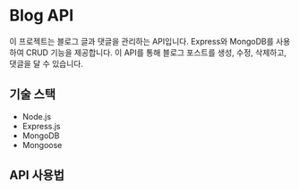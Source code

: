 # Blog API

이 프로젝트는 블로그 글과 댓글을 관리하는 API입니다. Express와 MongoDB를 사용하여 CRUD 기능을 제공합니다. 이 API를 통해 블로그 포스트를 생성, 수정, 삭제하고, 댓글을 달 수 있습니다.

## 기술 스택

- Node.js
- Express.js
- MongoDB
- Mongoose

## API 사용법
